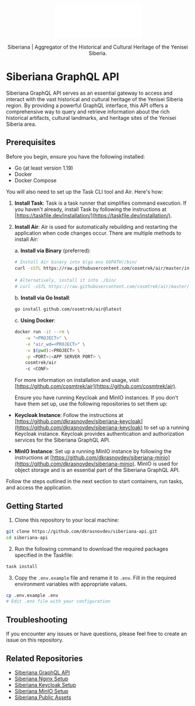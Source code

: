 <p align="center">
  <picture>
  <source media="(prefers-color-scheme: dark)" srcset="https://raw.githubusercontent.com/dkrasnovdev/siberiana-public-assets/main/assets/siberiana-logo-dark-background.svg">
  <img src="https://raw.githubusercontent.com/dkrasnovdev/siberiana-public-assets/main/assets/siberiana-logo-dark-background.svg" width="240" height="90" alt="Logo for Siberiana">
</picture>
</p>

<p align="center">
Siberiana | Aggregator of the Historical and Cultural Heritage of the Yenisei Siberia.
</p>

# Siberiana GraphQL API

Siberiana GraphQL API serves as an essential gateway to access and interact with the vast historical and cultural heritage of the Yenisei Siberia region. By providing a powerful GraphQL interface, this API offers a comprehensive way to query and retrieve information about the rich historical artifacts, cultural landmarks, and heritage sites of the Yenisei Siberia area.

## Prerequisites

Before you begin, ensure you have the following installed:

- Go (at least version 1.19)
- Docker
- Docker Compose

You will also need to set up the Task CLI tool and Air. Here's how:

1. **Install Task**: Task is a task runner that simplifies command execution. If you haven't already, install Task by following the instructions at [https://taskfile.dev/installation/](https://taskfile.dev/installation/).

2. **Install Air**: Air is used for automatically rebuilding and restarting the application when code changes occur. There are multiple methods to install Air:

   a. **Install via Binary** (preferred):

   ```bash
   # Install Air binary into $(go env GOPATH)/bin/
   curl -sSfL https://raw.githubusercontent.com/cosmtrek/air/master/install.sh | sh -s -- -b $(go env GOPATH)/bin

   # Alternatively, install it into ./bin/
   # curl -sSfL https://raw.githubusercontent.com/cosmtrek/air/master/install.sh | sh -s
   ```

   b. **Install via Go Install**:

   ```bash
   go install github.com/cosmtrek/air@latest
   ```

   c. **Using Docker**:

   ```bash
   docker run -it --rm \
       -w "<PROJECT>" \
       -e "air_wd=<PROJECT>" \
       -v $(pwd):<PROJECT> \
       -p <PORT>:<APP SERVER PORT> \
       cosmtrek/air
       -c <CONF>
   ```

   For more information on installation and usage, visit [https://github.com/cosmtrek/air](https://github.com/cosmtrek/air).

   Ensure you have running Keycloak and MinIO instances. If you don't have them set up, use the following repositories to set them up:

- **Keycloak Instance**: Follow the instructions at [https://github.com/dkrasnovdev/siberiana-keycloak](https://github.com/dkrasnovdev/siberiana-keycloak) to set up a running Keycloak instance. Keycloak provides authentication and authorization services for the Siberiana GraphQL API.

- **MinIO Instance**: Set up a running MinIO instance by following the instructions at [https://github.com/dkrasnovdev/siberiana-minio](https://github.com/dkrasnovdev/siberiana-minio). MinIO is used for object storage and is an essential part of the Siberiana GraphQL API.

Follow the steps outlined in the next section to start containers, run tasks, and access the application.

## Getting Started

1.  Clone this repository to your local machine:

```bash
git clone https://github.com/dkrasnovdev/siberiana-api.git
cd siberiana-api
```

2.  Run the following command to download the required packages specified in the Taskfile:

```bash
task install
```

3. Copy the `.env.example` file and rename it to `.env`. Fill in the required environment variables with appropriate values.

```bash
cp .env.example .env
# Edit .env file with your configuration
```

## Troubleshooting

If you encounter any issues or have questions, please feel free to create an issue on this repository.

## Related Repositories

- [Siberiana GraphQL API](https://github.com/dkrasnovdev/siberiana-api)
- [Siberiana Nginx Setup](https://github.com/dkrasnovdev/siberiana-nginx)
- [Siberiana Keycloak Setup](https://github.com/dkrasnovdev/siberiana-keycloak)
- [Siberiana MinIO Setup](https://github.com/dkrasnovdev/siberiana-minio)
- [Siberiana Public Assets](https://github.com/dkrasnovdev/siberiana-public-assets)
